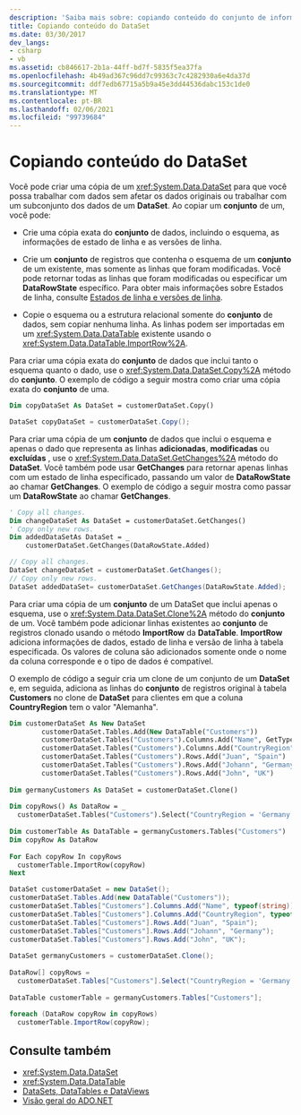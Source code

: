 ```yaml
---
description: 'Saiba mais sobre: copiando conteúdo do conjunto de informações'
title: Copiando conteúdo do DataSet
ms.date: 03/30/2017
dev_langs:
- csharp
- vb
ms.assetid: cb846617-2b1a-44ff-bd7f-5835f5ea37fa
ms.openlocfilehash: 4b49ad367c96dd7c99363c7c4282930a6e4da37d
ms.sourcegitcommit: ddf7edb67715a5b9a45e3dd44536dabc153c1de0
ms.translationtype: MT
ms.contentlocale: pt-BR
ms.lasthandoff: 02/06/2021
ms.locfileid: "99739684"
---
```

# <a name="copying-dataset-contents"></a>Copiando conteúdo do DataSet

Você pode criar uma cópia de um <xref:System.Data.DataSet> para que você possa trabalhar com dados sem afetar os dados originais ou trabalhar com um subconjunto dos dados de um **DataSet**. Ao copiar um **conjunto** de um, você pode:  
  
- Crie uma cópia exata do **conjunto** de dados, incluindo o esquema, as informações de estado de linha e as versões de linha.  
  
- Crie um **conjunto** de registros que contenha o esquema de um **conjunto** de um existente, mas somente as linhas que foram modificadas. Você pode retornar todas as linhas que foram modificadas ou especificar um **DataRowState** específico. Para obter mais informações sobre Estados de linha, consulte [Estados de linha e versões de linha](row-states-and-row-versions.md).  
  
- Copie o esquema ou a estrutura relacional somente do **conjunto** de dados, sem copiar nenhuma linha. As linhas podem ser importadas em um <xref:System.Data.DataTable> existente usando o <xref:System.Data.DataTable.ImportRow%2A>.  
  
 Para criar uma cópia exata do **conjunto** de dados que inclui tanto o esquema quanto o dado, use o <xref:System.Data.DataSet.Copy%2A> método do **conjunto**. O exemplo de código a seguir mostra como criar uma cópia exata do **conjunto** de uma.  
  
```vb  
Dim copyDataSet As DataSet = customerDataSet.Copy()  
```  
  
```csharp  
DataSet copyDataSet = customerDataSet.Copy();  
```  
  
 Para criar uma cópia de um **conjunto** de dados que inclui o esquema e apenas o dado que representa as linhas **adicionadas**, **modificadas** ou **excluídas** , use o <xref:System.Data.DataSet.GetChanges%2A> método do **DataSet**. Você também pode usar **GetChanges** para retornar apenas linhas com um estado de linha especificado, passando um valor de **DataRowState** ao chamar **GetChanges**. O exemplo de código a seguir mostra como passar um **DataRowState** ao chamar **GetChanges**.  
  
```vb  
' Copy all changes.  
Dim changeDataSet As DataSet = customerDataSet.GetChanges()  
' Copy only new rows.  
Dim addedDataSetAs DataSet = _  
    customerDataSet.GetChanges(DataRowState.Added)  
```  
  
```csharp  
// Copy all changes.  
DataSet changeDataSet = customerDataSet.GetChanges();  
// Copy only new rows.  
DataSet addedDataSet= customerDataSet.GetChanges(DataRowState.Added);  
```  
  
 Para criar uma cópia de um **conjunto** de um DataSet que inclui apenas o esquema, use o <xref:System.Data.DataSet.Clone%2A> método do **conjunto** de um. Você também pode adicionar linhas existentes ao **conjunto** de registros clonado usando o método **ImportRow** da **DataTable**. **ImportRow** adiciona informações de dados, estado de linha e versão de linha à tabela especificada. Os valores de coluna são adicionados somente onde o nome da coluna corresponde e o tipo de dados é compatível.  
  
 O exemplo de código a seguir cria um clone de um conjunto de um **DataSet** e, em seguida, adiciona as linhas do **conjunto** de registros original à tabela **Customers** no clone de **DataSet** para clientes em que a coluna **CountryRegion** tem o valor "Alemanha".  
  
```vb  
Dim customerDataSet As New DataSet  
        customerDataSet.Tables.Add(New DataTable("Customers"))  
        customerDataSet.Tables("Customers").Columns.Add("Name", GetType(String))  
        customerDataSet.Tables("Customers").Columns.Add("CountryRegion", GetType(String))  
        customerDataSet.Tables("Customers").Rows.Add("Juan", "Spain")  
        customerDataSet.Tables("Customers").Rows.Add("Johann", "Germany")  
        customerDataSet.Tables("Customers").Rows.Add("John", "UK")  
  
Dim germanyCustomers As DataSet = customerDataSet.Clone()  
  
Dim copyRows() As DataRow = _  
  customerDataSet.Tables("Customers").Select("CountryRegion = 'Germany'")  
  
Dim customerTable As DataTable = germanyCustomers.Tables("Customers")  
Dim copyRow As DataRow  
  
For Each copyRow In copyRows  
  customerTable.ImportRow(copyRow)  
Next  
```  
  
```csharp  
DataSet customerDataSet = new DataSet();  
customerDataSet.Tables.Add(new DataTable("Customers"));  
customerDataSet.Tables["Customers"].Columns.Add("Name", typeof(string));  
customerDataSet.Tables["Customers"].Columns.Add("CountryRegion", typeof(string));  
customerDataSet.Tables["Customers"].Rows.Add("Juan", "Spain");  
customerDataSet.Tables["Customers"].Rows.Add("Johann", "Germany");  
customerDataSet.Tables["Customers"].Rows.Add("John", "UK");  
  
DataSet germanyCustomers = customerDataSet.Clone();  
  
DataRow[] copyRows =
  customerDataSet.Tables["Customers"].Select("CountryRegion = 'Germany'");  
  
DataTable customerTable = germanyCustomers.Tables["Customers"];  
  
foreach (DataRow copyRow in copyRows)  
  customerTable.ImportRow(copyRow);  
```  
  
## <a name="see-also"></a>Consulte também

- <xref:System.Data.DataSet>
- <xref:System.Data.DataTable>
- [DataSets, DataTables e DataViews](index.md)
- [Visão geral do ADO.NET](../ado-net-overview.md)
